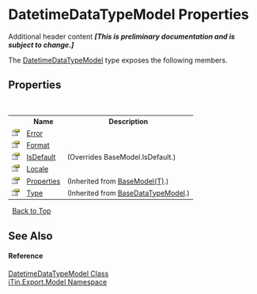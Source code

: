 # DatetimeDataTypeModel Properties
Additional header content _**\[This is preliminary documentation and is subject to change.\]**_

The <a href="c4b5cd89-df6f-7f94-d1c5-9031ceb1ae63">DatetimeDataTypeModel</a> type exposes the following members.


## Properties
&nbsp;<table><tr><th></th><th>Name</th><th>Description</th></tr><tr><td>![Public property](media/pubproperty.gif "Public property")</td><td><a href="7855e978-02c6-3a2a-faf7-8d2ab1dc18ec">Error</a></td><td /></tr><tr><td>![Public property](media/pubproperty.gif "Public property")</td><td><a href="77d0c052-4f28-07c2-4942-6d2e64802954">Format</a></td><td /></tr><tr><td>![Public property](media/pubproperty.gif "Public property")</td><td><a href="7f9d58be-b84b-7d9d-0f45-b7bb49d9ed83">IsDefault</a></td><td> (Overrides BaseModel.IsDefault.)</td></tr><tr><td>![Public property](media/pubproperty.gif "Public property")</td><td><a href="e1499a3a-436e-8010-0628-6ca947b983d0">Locale</a></td><td /></tr><tr><td>![Public property](media/pubproperty.gif "Public property")</td><td><a href="7e88785e-5670-4515-defa-d3f60ae16111">Properties</a></td><td> (Inherited from <a href="6632f561-4175-f1f2-939c-ac8b10159529">BaseModel(T)</a>.)</td></tr><tr><td>![Public property](media/pubproperty.gif "Public property")</td><td><a href="5effab88-7eb1-1c10-6416-82627e137f12">Type</a></td><td> (Inherited from <a href="e5706c13-2625-47d7-a064-2a906557b68e">BaseDataTypeModel</a>.)</td></tr></table>&nbsp;
<a href="#datetimedatatypemodel-properties">Back to Top</a>

## See Also


#### Reference
<a href="c4b5cd89-df6f-7f94-d1c5-9031ceb1ae63">DatetimeDataTypeModel Class</a><br /><a href="ef57ffcc-e95e-b212-5a46-9aa6f5a3511f">iTin.Export.Model Namespace</a><br />